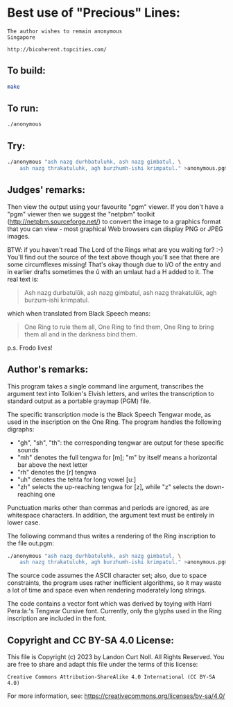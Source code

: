 # Best use of "Precious" Lines:

    The author wishes to remain anonymous
    Singapore

    http://bicoherent.topcities.com/

## To build:

```sh
make
```

## To run:

```sh
./anonymous
```

## Try:

```sh
./anonymous "ash nazg durhbatuluhk, ash nazg gimbatul, \
    ash nazg thrakatuluhk, agh burzhumh-ishi krimpatul." >anonymous.pgm
```

## Judges' remarks:

Then view the output using your favourite "pgm" viewer.  If you
don't have a "pgm" viewer then we suggest the "netpbm" toolkit
(http://netpbm.sourceforge.net/) to convert the image to a
graphics format that you can view - most graphical Web browsers
can display PNG or JPEG images.

BTW: if you haven't read The Lord of the Rings what are you waiting for? :-) You'll
find out the source of the text above though you'll see that there are some
circumflexes missing! That's okay though due to I/O of the entry and in earlier
drafts sometimes the û with an umlaut had a H added to it. The real text is:

> Ash nazg durbatulûk, ash nazg gimbatul, ash nazg thrakatulûk, agh
> burzum-ishi krimpatul.

which when translated from Black Speech means:

> One Ring to rule them all, One Ring to find them,
> One Ring to bring them all and in the darkness bind them.


p.s. Frodo lives!

## Author's remarks:

This program takes a single command line argument, transcribes the
argument text into Tolkien's Elvish letters, and writes the
transcription to standard output as a portable graymap (PGM) file.

The specific transcription mode is the Black Speech Tengwar mode, as
used in the inscription on the One Ring. The program handles the
following digraphs:

- "gh", "sh", "th": the corresponding tengwar are output for these
  specific sounds
- "mh" denotes the full tengwa for [m]; "m" by itself means a
  horizontal bar above the next letter
- "rh" denotes the [r\] tengwa
- "uh" denotes the tehta for long vowel [u:]
- "zh" selects the up-reaching tengwa for [z], while "z" selects the
  down-reaching one

Punctuation marks other than commas and periods are ignored, as are
whitespace characters. In addition, the argument text must be entirely
in lower case.

The following command thus writes a rendering of the Ring inscription to
the file out.pgm:

```sh
./anonymous "ash nazg durhbatuluhk, ash nazg gimbatul, \
    ash nazg thrakatuluhk, agh burzhumh-ishi krimpatul." >anonymous.pgm
```

The source code assumes the ASCII character set; also, due to space
constraints, the program uses rather inefficient algorithms, so it may
waste a lot of time and space even when rendering moderately long
strings.

The code contains a vector font which was derived by toying with Harri
Pera:la:'s Tengwar Cursive font. Currently, only the glyphs used in the
Ring inscription are included in the font.

## Copyright and CC BY-SA 4.0 License:

This file is Copyright (c) 2023 by Landon Curt Noll.  All Rights Reserved.
You are free to share and adapt this file under the terms of this license:

    Creative Commons Attribution-ShareAlike 4.0 International (CC BY-SA 4.0)

For more information, see: https://creativecommons.org/licenses/by-sa/4.0/
